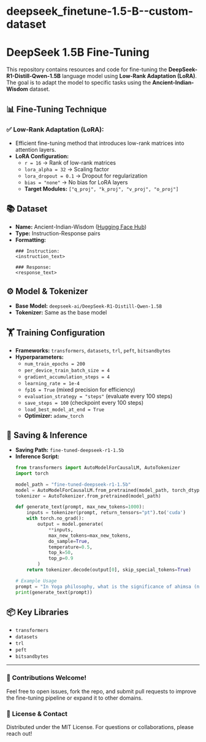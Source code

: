 # deepseek_finetune-1.5-B--custom-dataset



# DeepSeek 1.5B Fine-Tuning

This repository contains resources and code for fine-tuning the **DeepSeek-R1-Distill-Qwen-1.5B** language model using **Low-Rank Adaptation (LoRA)**. The goal is to adapt the model to specific tasks using the **Ancient-Indian-Wisdom** dataset.

## 📊 Fine-Tuning Technique

### ✅ **Low-Rank Adaptation (LoRA):**
- Efficient fine-tuning method that introduces low-rank matrices into attention layers.
- **LoRA Configuration:**
  - `r = 16` → Rank of low-rank matrices
  - `lora_alpha = 32` → Scaling factor
  - `lora_dropout = 0.1` → Dropout for regularization
  - `bias = "none"` → No bias for LoRA layers
  - **Target Modules:** `["q_proj", "k_proj", "v_proj", "o_proj"]`

## 📚 Dataset

- **Name:** Ancient-Indian-Wisdom ([Hugging Face Hub](https://huggingface.co/Abhaykoul/Ancient-Indian-Wisdom))
- **Type:** Instruction-Response pairs
- **Formatting:**
  ```
  ### Instruction:
  <instruction_text>

  ### Response:
  <response_text>
  ```

## ⚙️ Model & Tokenizer

- **Base Model:** `deepseek-ai/DeepSeek-R1-Distill-Qwen-1.5B`
- **Tokenizer:** Same as the base model

## 🏋️ Training Configuration

- **Frameworks:** `transformers`, `datasets`, `trl`, `peft`, `bitsandbytes`
- **Hyperparameters:**
  - `num_train_epochs = 200`
  - `per_device_train_batch_size = 4`
  - `gradient_accumulation_steps = 4`
  - `learning_rate = 1e-4`
  - `fp16 = True` (mixed precision for efficiency)
  - `evaluation_strategy = "steps"` (evaluate every 100 steps)
  - `save_steps = 100` (checkpoint every 100 steps)
  - `load_best_model_at_end = True`
  - **Optimizer:** `adamw_torch`

## 💾 Saving & Inference

- **Saving Path:** `fine-tuned-deepseek-r1-1.5b`
- **Inference Script:**
  ```python
  from transformers import AutoModelForCausalLM, AutoTokenizer
  import torch

  model_path = "fine-tuned-deepseek-r1-1.5b"
  model = AutoModelForCausalLM.from_pretrained(model_path, torch_dtype=torch.float16, device_map="auto")
  tokenizer = AutoTokenizer.from_pretrained(model_path)

  def generate_text(prompt, max_new_tokens=1000):
      inputs = tokenizer(prompt, return_tensors="pt").to('cuda')
      with torch.no_grad():
          output = model.generate(
              **inputs,
              max_new_tokens=max_new_tokens,
              do_sample=True,
              temperature=0.5,
              top_k=50,
              top_p=0.9
          )
      return tokenizer.decode(output[0], skip_special_tokens=True)

  # Example Usage
  prompt = "In Yoga philosophy, what is the significance of ahimsa (non-violence)?"
  print(generate_text(prompt))
  ```

## 📦 Key Libraries

- `transformers`
- `datasets`
- `trl`
- `peft`
- `bitsandbytes`

---

### 🚀 **Contributions Welcome!**
Feel free to open issues, fork the repo, and submit pull requests to improve the fine-tuning pipeline or expand it to other domains.

### 📧 **License & Contact**
Distributed under the MIT License. For questions or collaborations, please reach out!

